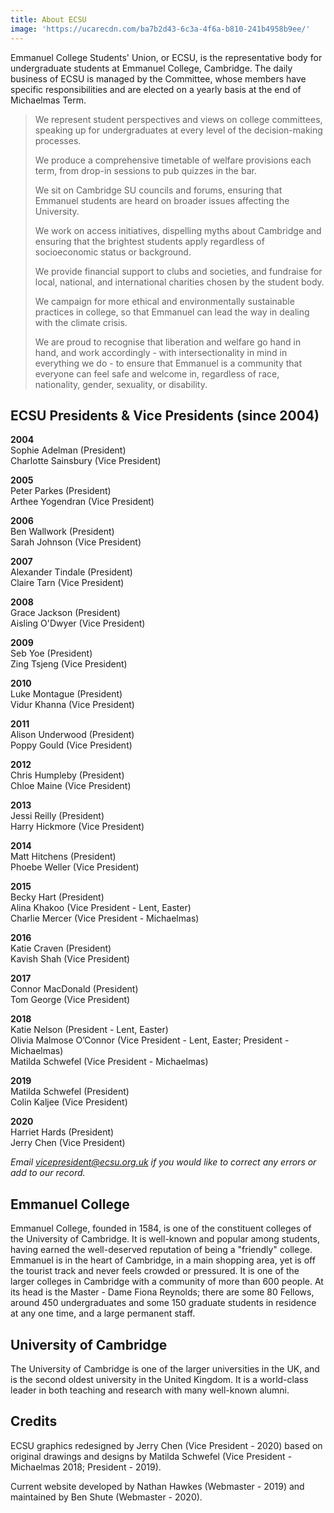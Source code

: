 ```yaml
---
title: About ECSU
image: 'https://ucarecdn.com/ba7b2d43-6c3a-4f6a-b810-241b4958b9ee/'
---
```

Emmanuel College Students' Union, or ECSU, is the representative body for undergraduate students at Emmanuel College, Cambridge. The daily business of ECSU is managed by the Committee, whose members have specific responsibilities and are elected on a yearly basis at the end of Michaelmas Term.

> We represent student perspectives and views on college committees, speaking up for undergraduates at every level of the decision-making processes. 
>
> We produce a comprehensive timetable of welfare provisions each term, from drop-in sessions to pub quizzes in the bar. 
>
> We sit on Cambridge SU councils and forums, ensuring that Emmanuel students are heard on broader issues affecting the University. 
>
> We work on access initiatives, dispelling myths about Cambridge and ensuring that the brightest students apply regardless of socioeconomic status or background. 
>
> We provide financial support to clubs and societies, and fundraise for local, national, and international charities chosen by the student body. 
>
> We campaign for more ethical and environmentally sustainable practices in college, so that Emmanuel can lead the way in dealing with the climate crisis.
>
> We are proud to recognise that liberation and welfare go hand in hand, and work accordingly - with intersectionality in mind in everything we do - to ensure that Emmanuel is a community that everyone can feel safe and welcome in, regardless of race, nationality, gender, sexuality, or disability.



## ECSU Presidents & Vice Presidents (since 2004)

**2004**\
Sophie Adelman (President)\
Charlotte Sainsbury (Vice President)

**2005**\
Peter Parkes (President)\
Arthee Yogendran (Vice President)

**2006**\
Ben Wallwork (President)\
Sarah Johnson (Vice President)

**2007**\
Alexander Tindale (President)\
Claire Tarn (Vice President)

**2008**\
Grace Jackson (President)\
Aisling O'Dwyer (Vice President)

**2009**\
Seb Yoe (President)\
Zing Tsjeng (Vice President)

**2010**\
Luke Montague (President)\
Vidur Khanna (Vice President)

**2011**\
Alison Underwood (President)\
Poppy Gould (Vice President)

**2012**\
Chris Humpleby (President)\
Chloe Maine (Vice President)

**2013**\
Jessi Reilly (President)\
Harry Hickmore (Vice President)

**2014**\
Matt Hitchens (President)\
Phoebe Weller (Vice President)

**2015**\
Becky Hart (President)\
Alina Khakoo (Vice President - Lent, Easter)\
Charlie Mercer (Vice President - Michaelmas)

**2016**\
Katie Craven (President)\
Kavish Shah (Vice President)

**2017**\
Connor MacDonald (President)\
Tom George (Vice President)

**2018**\
Katie Nelson (President - Lent, Easter)\
Olivia Malmose O’Connor (Vice President - Lent, Easter; President - Michaelmas)\
Matilda Schwefel (Vice President - Michaelmas)

**2019**\
Matilda Schwefel (President)\
Colin Kaljee (Vice President)

**2020**\
Harriet Hards (President)\
Jerry Chen (Vice President)

_Email vicepresident@ecsu.org.uk if you would like to correct any errors or add to our record._

## Emmanuel College

Emmanuel College, founded in 1584, is one of the constituent colleges of the University of Cambridge. It is well-known and popular among students, having earned the well-deserved reputation of being a "friendly" college. Emmanuel is in the heart of Cambridge, in a main shopping area, yet is off the tourist track and never feels crowded or pressured. It is one of the larger colleges in Cambridge with a community of more than 600 people. At its head is the Master - Dame Fiona Reynolds; there are some 80 Fellows, around 450 undergraduates and some 150 graduate students in residence at any one time, and a large permanent staff.

## University of Cambridge

The University of Cambridge is one of the larger universities in the UK, and is the second oldest university in the United Kingdom. It is a world-class leader in both teaching and research with many well-known alumni.

## Credits

ECSU graphics redesigned by Jerry Chen (Vice President - 2020) based on original drawings and designs by Matilda Schwefel (Vice President - Michaelmas 2018; President - 2019). 

Current website developed by Nathan Hawkes (Webmaster - 2019) and maintained by Ben Shute (Webmaster - 2020).
